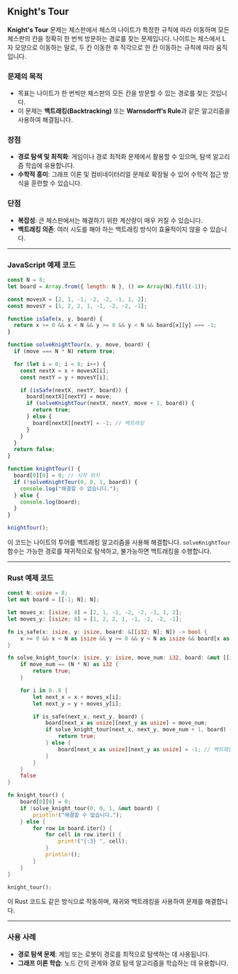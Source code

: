 ## Knight's Tour

**Knight's Tour** 문제는 체스판에서 체스의 나이트가 특정한 규칙에 따라 이동하며 모든 체스판의 칸을 정확히 한 번씩 방문하는 경로를 찾는 문제입니다. 나이트는 체스에서 L자 모양으로 이동하는 말로, 두 칸 이동한 후 직각으로 한 칸 이동하는 규칙에 따라 움직입니다.

### 문제의 목적

- 목표는 나이트가 한 번씩만 체스판의 모든 칸을 방문할 수 있는 경로를 찾는 것입니다.
- 이 문제는 **백트래킹(Backtracking)** 또는 **Warnsdorff’s Rule**과 같은 알고리즘을 사용하여 해결됩니다.

### 장점

- **경로 탐색 및 최적화**: 게임이나 경로 최적화 문제에서 활용할 수 있으며, 탐색 알고리즘 학습에 유용합니다.
- **수학적 흥미**: 그래프 이론 및 컴비네이터리얼 문제로 확장될 수 있어 수학적 접근 방식을 훈련할 수 있습니다.

### 단점

- **복잡성**: 큰 체스판에서는 해결하기 위한 계산량이 매우 커질 수 있습니다.
- **백트래킹 의존**: 여러 시도를 해야 하는 백트래킹 방식이 효율적이지 않을 수 있습니다.

---

### JavaScript 예제 코드

```javascript
const N = 8;
let board = Array.from({ length: N }, () => Array(N).fill(-1));

const movesX = [2, 1, -1, -2, -2, -1, 1, 2];
const movesY = [1, 2, 2, 1, -1, -2, -2, -1];

function isSafe(x, y, board) {
  return x >= 0 && x < N && y >= 0 && y < N && board[x][y] === -1;
}

function solveKnightTour(x, y, move, board) {
  if (move === N * N) return true;

  for (let i = 0; i < 8; i++) {
    const nextX = x + movesX[i];
    const nextY = y + movesY[i];

    if (isSafe(nextX, nextY, board)) {
      board[nextX][nextY] = move;
      if (solveKnightTour(nextX, nextY, move + 1, board)) {
        return true;
      } else {
        board[nextX][nextY] = -1; // 백트래킹
      }
    }
  }
  return false;
}

function knightTour() {
  board[0][0] = 0; // 시작 위치
  if (!solveKnightTour(0, 0, 1, board)) {
    console.log("해결할 수 없습니다.");
  } else {
    console.log(board);
  }
}

knightTour();
```

이 코드는 나이트의 투어를 백트래킹 알고리즘을 사용해 해결합니다. `solveKnightTour` 함수는 가능한 경로를 재귀적으로 탐색하고, 불가능하면 백트래킹을 수행합니다.

---

### Rust 예제 코드

```rust
const N: usize = 8;
let mut board = [[-1; N]; N];

let moves_x: [isize; 8] = [2, 1, -1, -2, -2, -1, 1, 2];
let moves_y: [isize; 8] = [1, 2, 2, 1, -1, -2, -2, -1];

fn is_safe(x: isize, y: isize, board: &[[i32; N]; N]) -> bool {
    x >= 0 && x < N as isize && y >= 0 && y < N as isize && board[x as usize][y as usize] == -1
}

fn solve_knight_tour(x: isize, y: isize, move_num: i32, board: &mut [[i32; N]; N]) -> bool {
    if move_num == (N * N) as i32 {
        return true;
    }

    for i in 0..8 {
        let next_x = x + moves_x[i];
        let next_y = y + moves_y[i];

        if is_safe(next_x, next_y, board) {
            board[next_x as usize][next_y as usize] = move_num;
            if solve_knight_tour(next_x, next_y, move_num + 1, board) {
                return true;
            } else {
                board[next_x as usize][next_y as usize] = -1; // 백트래킹
            }
        }
    }
    false
}

fn knight_tour() {
    board[0][0] = 0;
    if !solve_knight_tour(0, 0, 1, &mut board) {
        println!("해결할 수 없습니다.");
    } else {
        for row in board.iter() {
            for cell in row.iter() {
                print!("{:3} ", cell);
            }
            println!();
        }
    }
}

knight_tour();
```

이 Rust 코드도 같은 방식으로 작동하며, 재귀와 백트래킹을 사용하여 문제를 해결합니다.

---

### 사용 사례

- **경로 탐색 문제**: 게임 또는 로봇이 경로를 최적으로 탐색하는 데 사용됩니다.
- **그래프 이론 학습**: 노드 간의 관계와 경로 탐색 알고리즘을 학습하는 데 유용합니다.
